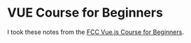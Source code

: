 # VUE Course for Beginners

I took these notes from the [FCC Vue.js Course for Beginners](https://youtu.be/FXpIoQ_rT_c).
